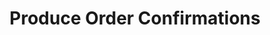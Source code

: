 ---
has_children: true
layout: default
nav_order: 47000
parent: Stock and Logistics
title: Produce Order Confirmations
---